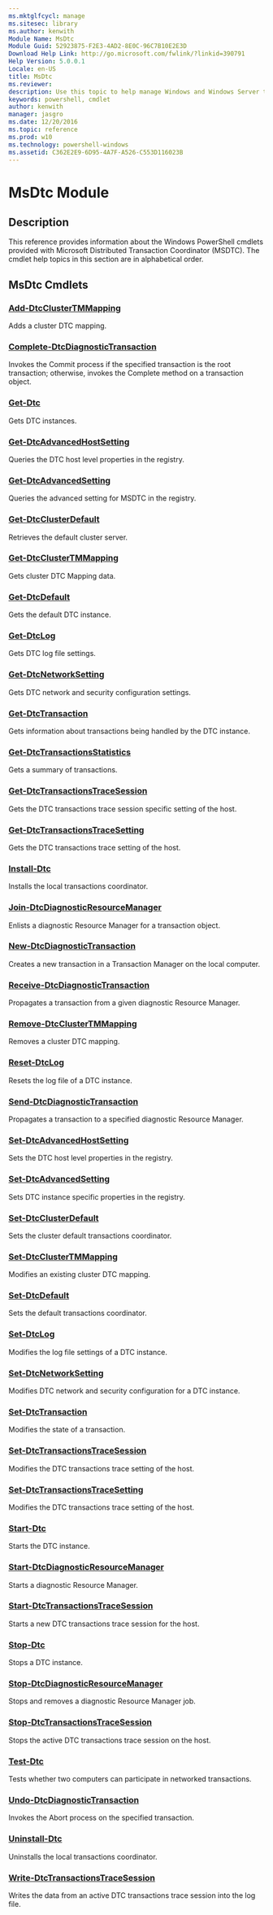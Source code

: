 ```yaml
---
ms.mktglfcycl: manage
ms.sitesec: library
ms.author: kenwith
Module Name: MsDtc
Module Guid: 52923875-F2E3-4AD2-8E0C-96C7B10E2E3D
Download Help Link: http://go.microsoft.com/fwlink/?linkid=390791
Help Version: 5.0.0.1
Locale: en-US
title: MsDtc
ms.reviewer:
description: Use this topic to help manage Windows and Windows Server technologies with Windows PowerShell.
keywords: powershell, cmdlet
author: kenwith
manager: jasgro
ms.date: 12/20/2016
ms.topic: reference
ms.prod: w10
ms.technology: powershell-windows
ms.assetid: C362E2E9-6D95-4A7F-A526-C553D116023B
---
```


# MsDtc Module
## Description
This reference provides information about the Windows PowerShell cmdlets provided with Microsoft Distributed Transaction Coordinator (MSDTC). The cmdlet help topics in this section are in alphabetical order.

## MsDtc Cmdlets
### [Add-DtcClusterTMMapping](./Add-DtcClusterTMMapping.md)
Adds a cluster DTC mapping.

### [Complete-DtcDiagnosticTransaction](./Complete-DtcDiagnosticTransaction.md)
Invokes the Commit process if the specified transaction is the root transaction; otherwise, invokes the Complete method on a transaction object.

### [Get-Dtc](./Get-Dtc.md)
Gets DTC instances.

### [Get-DtcAdvancedHostSetting](./Get-DtcAdvancedHostSetting.md)
Queries the DTC host level properties in the registry.

### [Get-DtcAdvancedSetting](./Get-DtcAdvancedSetting.md)
Queries the advanced setting for MSDTC in the registry.

### [Get-DtcClusterDefault](./Get-DtcClusterDefault.md)
Retrieves the default cluster server.

### [Get-DtcClusterTMMapping](./Get-DtcClusterTMMapping.md)
Gets cluster DTC Mapping data.

### [Get-DtcDefault](./Get-DtcDefault.md)
Gets the default DTC instance.

### [Get-DtcLog](./Get-DtcLog.md)
Gets DTC log file settings.

### [Get-DtcNetworkSetting](./Get-DtcNetworkSetting.md)
Gets DTC network and security configuration settings.

### [Get-DtcTransaction](./Get-DtcTransaction.md)
Gets information about transactions being handled by the DTC instance.

### [Get-DtcTransactionsStatistics](./Get-DtcTransactionsStatistics.md)
Gets a summary of transactions.

### [Get-DtcTransactionsTraceSession](./Get-DtcTransactionsTraceSession.md)
Gets the DTC transactions trace session specific setting of the host.

### [Get-DtcTransactionsTraceSetting](./Get-DtcTransactionsTraceSetting.md)
Gets the DTC transactions trace setting of the host.

### [Install-Dtc](./Install-Dtc.md)
Installs the local transactions coordinator.

### [Join-DtcDiagnosticResourceManager](./Join-DtcDiagnosticResourceManager.md)
Enlists a diagnostic Resource Manager for a transaction object.

### [New-DtcDiagnosticTransaction](./New-DtcDiagnosticTransaction.md)
Creates a new transaction in a Transaction Manager on the local computer.

### [Receive-DtcDiagnosticTransaction](./Receive-DtcDiagnosticTransaction.md)
Propagates a transaction from a given diagnostic Resource Manager.

### [Remove-DtcClusterTMMapping](./Remove-DtcClusterTMMapping.md)
Removes a cluster DTC mapping.

### [Reset-DtcLog](./Reset-DtcLog.md)
Resets the log file of a DTC instance.

### [Send-DtcDiagnosticTransaction](./Send-DtcDiagnosticTransaction.md)
Propagates a transaction to a specified diagnostic Resource Manager.

### [Set-DtcAdvancedHostSetting](./Set-DtcAdvancedHostSetting.md)
Sets the DTC host level properties in the registry.

### [Set-DtcAdvancedSetting](./Set-DtcAdvancedSetting.md)
Sets DTC instance specific properties in the registry.

### [Set-DtcClusterDefault](./Set-DtcClusterDefault.md)
Sets the cluster default transactions coordinator.

### [Set-DtcClusterTMMapping](./Set-DtcClusterTMMapping.md)
Modifies an existing cluster DTC mapping.

### [Set-DtcDefault](./Set-DtcDefault.md)
Sets the default transactions coordinator.

### [Set-DtcLog](./Set-DtcLog.md)
Modifies the log file settings of a DTC instance.

### [Set-DtcNetworkSetting](./Set-DtcNetworkSetting.md)
Modifies DTC network and security configuration for a DTC instance.

### [Set-DtcTransaction](./Set-DtcTransaction.md)
Modifies the state of a transaction.

### [Set-DtcTransactionsTraceSession](./Set-DtcTransactionsTraceSession.md)
Modifies the DTC transactions trace setting of the host.

### [Set-DtcTransactionsTraceSetting](./Set-DtcTransactionsTraceSetting.md)
Modifies the DTC transactions trace setting of the host.

### [Start-Dtc](./Start-Dtc.md)
Starts the DTC instance.

### [Start-DtcDiagnosticResourceManager](./Start-DtcDiagnosticResourceManager.md)
Starts a diagnostic Resource Manager.

### [Start-DtcTransactionsTraceSession](./Start-DtcTransactionsTraceSession.md)
Starts a new DTC transactions trace session for the host.

### [Stop-Dtc](./Stop-Dtc.md)
Stops a DTC instance.

### [Stop-DtcDiagnosticResourceManager](./Stop-DtcDiagnosticResourceManager.md)
Stops and removes a diagnostic Resource Manager job.

### [Stop-DtcTransactionsTraceSession](./Stop-DtcTransactionsTraceSession.md)
Stops the active DTC transactions trace session on the host.

### [Test-Dtc](./Test-Dtc.md)
Tests whether two computers can participate in networked transactions.

### [Undo-DtcDiagnosticTransaction](./Undo-DtcDiagnosticTransaction.md)
Invokes the Abort process on the specified transaction.

### [Uninstall-Dtc](./Uninstall-Dtc.md)
Uninstalls the local transactions coordinator.

### [Write-DtcTransactionsTraceSession](./Write-DtcTransactionsTraceSession.md)
Writes the data from an active DTC transactions trace session into the log file.


